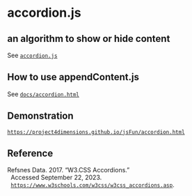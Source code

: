 # accordion.js

## an algorithm to show or hide content

See [`accordion.js`](accordion.js)

## How to use appendContent.js

See [`docs/accordion.html`](docs/accordion.html)

## Demonstration

[`https://project4dimensions.github.io/jsFun/accordion.html`][0]

[0]: https://project4dimensions.github.io/jsFun/accordion.html

## Reference

Refsnes Data. 2017. “W3.CSS Accordions.”  
  Accessed September 22, 2023.  
  [`https://www.w3schools.com/w3css/w3css_accordions.asp`][1].

[1]: https://www.w3schools.com/w3css/w3css_accordions.asp
